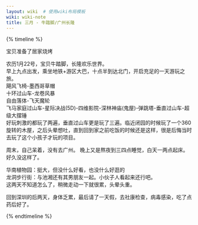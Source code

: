 ```yaml
---
layout: wiki  # 使用wiki布局模板
wiki: wiki-note
title: 三月 - 牛踏脚/广州长隆
---
```


{% timeline %}
<!-- node 2024.3.01 广州 -->
宝贝准备了居家烧烤 

<!-- node 2024.3.02 牛踏脚 -->
农历1月22号，宝贝牛踏脚，长隆欢乐世界。  
早上九点出发，乘坐地铁+游区大巴，十点半到达北门，开启充足的一天游玩之旅。  
飓风飞椅-墨西哥草帽  
十环过山车-龙卷风暴  
自由落体-飞天魔轮  
飞马家庭过山车-星际决战(5D)-四维影院-深林神庙(鬼屋)-弹跳塔-垂直过山车-超级大摆锤  
好玩刺激的都玩了两遍，垂直过山车更是玩了三遍。临近闭园的时候玩了一个360旋转的木屋，之后头晕想吐，直到回到家之前吃饭的时候还是这样，很是后悔当时去玩了这个小孩子才玩的项目。

<!-- node 2024.3.09-3.10 周末宅家 -->
周末，自己呆着，没有去广州。 
晚上又是熬夜到三四点睡觉，白天一两点起床。好久没这样了。

<!-- node 2024.3.16-3.17 户外 -->
华南植物园：挺大，但没什么好看，也没什么好逛的  
龙洞步行街：与池湘还有其男朋友一起。小伙子人看起来还行吧。  
这两天不知道怎么了，稍微走动一下就很累，头晕头重。

<!-- node 2024.3.18 -->
回到深圳的后两天，身体乏累，最后请了一天假，去社康检查，病毒感染，吃了点药后好了。

{% endtimeline %}